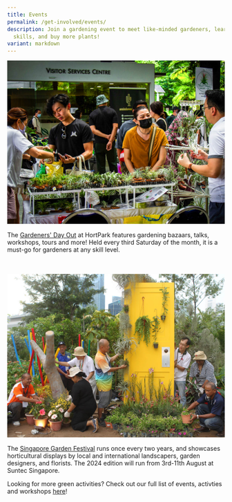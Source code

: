 ```yaml
---
title: Events
permalink: /get-involved/events/
description: Join a gardening event to meet like-minded gardeners, learn new
  skills, and buy more plants!
variant: markdown
---
```

<img title="The marketplace at Gardener's Day Out. Photo by NParks." src="/images/Gardeners/gdo%20marketplace%20(4).jpg">
<p>The <a href="https://www.nparks.gov.sg/gdo">Gardeners' Day Out</a> at HortPark features gardening bazaars, talks, workshops, tours and more! Held every third Saturday of the month, it is a must-go for gardeners at any skill level.</p>
<br><br>

<img title="Community Gardeners from the Northwest CDC arranging plants in their show garden at the 2016 edition of the Singapore Garden Festival. Photo by NParks." src="/images/Gardeners/GeneralMaintainence_JacChua%20(11).jpg">
<p>The <a href="https://sgf.nparks.gov.sg/">Singapore Garden Festival</a> runs once every two years, and showcases horticultural displays by local and international landscapers, garden designers, and florists. The 2024 edition will run from 3rd-11th August at Suntec Singapore.</p>
<p>Looking for more green activities? Check out our full list of events, activties and workshops <a href="https://www.nparks.gov.sg/activities/events-and-workshops">here</a>!</p>